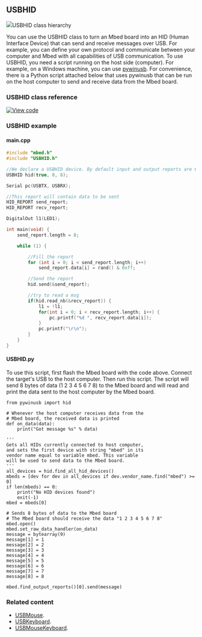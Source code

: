 ## USBHID

<span class="images">![](https://os.mbed.com/docs/v5.9/feature-hal-spec-usb-device-doxy/class_u_s_b_h_i_d.png)<span>USBHID class hierarchy</span></span>

You can use the USBHID class to turn an Mbed board into an HID (Human Interface Device) that can send and receive messages over USB. For example, you can define your own protocol and communicate between your computer and Mbed with all capabilities of USB communication. To use USBHID, you need a script running on the host side (computer). For example, on a Windows machine, you can use [pywinusb](https://github.com/rene-aguirre/pywinusb). For convenience, there is a Python script attached below that uses pywinusb that can be run on the host computer to send and receive data from the Mbed board.

### USBHID class reference

[![View code](https://www.mbed.com/embed/?type=library)](http://os.mbed.com/docs/v5.9/feature-hal-spec-usb-device-doxy/class_u_s_b_h_i_d.html)

### USBHID example   

#### main.cpp   

```C++ TODO
#include "mbed.h"
#include "USBHID.h"

//We declare a USBHID device. By default input and output reports are 64 bytes long.
USBHID hid(true, 8, 8);

Serial pc(USBTX, USBRX);

//This report will contain data to be sent
HID_REPORT send_report;
HID_REPORT recv_report;

DigitalOut l1(LED1);

int main(void) {
    send_report.length = 8;

    while (1) {

        //Fill the report
        for (int i = 0; i < send_report.length; i++)
            send_report.data[i] = rand() & 0xff;

        //Send the report
        hid.send(&send_report);

        //try to read a msg
        if(hid.read_nb(&recv_report)) {
            l1 = !l1;
            for(int i = 0; i < recv_report.length; i++) {
                pc.printf("%d ", recv_report.data[i]);
            }
            pc.printf("\r\n");
        }
    }
}
```   

#### USBHID.py   

To use this script, first flash the Mbed board with the code above. Connect the target's USB to the host computer. Then run this script. The script will send 8 bytes of data (1 2 3 4 5 6 7 8) to the Mbed board and will read and print the data sent to the host computer by the Mbed board.   

```Py
from pywinusb import hid

# Whenever the host computer receives data from the
# Mbed board, the received data is printed
def on_data(data):
    print("Got message %s" % data)

'''
Gets all HIDs currently connected to host computer,
and sets the first device with string "mbed" in its
vendor name equal to variable mbed. This variable
will be used to send data to the Mbed board.
'''
all_devices = hid.find_all_hid_devices()
mbeds = [dev for dev in all_devices if dev.vendor_name.find("mbed") >= 0]
if len(mbeds) == 0:
    print("No HID devices found")
    exit(-1)
mbed = mbeds[0]

# Sends 8 bytes of data to the Mbed board
# The Mbed board should receive the data "1 2 3 4 5 6 7 8"
mbed.open()
mbed.set_raw_data_handler(on_data)
message = bytearray(9)
message[1] = 1
message[2] = 2
message[3] = 3
message[4] = 4
message[5] = 5
message[6] = 6
message[7] = 7
message[8] = 8

mbed.find_output_reports()[0].send(message)

```   

### Related content

- [USBMouse](USBMouse.html).
- [USBKeyboard](USBKeyboard.html).
- [USBMouseKeyboard](USBMouseKeyboard.html).
